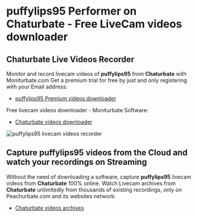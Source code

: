 # puffylips95 Performer on Chaturbate - Free LiveCam videos downloader

## Chaturbate Live Videos Recorder

Monitor and record livecam videos of **puffylips95** from **Chaturbate** with Moniturbate.com
Get a premium trial for free by just and only registering with your Email address:
* [puffylips95 Premium videos downloader](https://moniturbate.com/request-demo-licence-key.html)

Free livecam videos downloader - Moniturbate Software:
* [Chaturbate videos downloader](https://moniturbate.com/moniturbate-download-software.html)

![puffylips95 livecam videos recorder](https://peachurnet.com/templates/moniturbate-software.png)


## Capture puffylips95 videos from the Cloud and watch your recordings on Streaming

Without the need of downloading a software, capture **puffylips95** livecam videos from **Chaturbate** 100% online.
Watch Livecam archives from **Chaturbate** unlimitedly from thousands of existing recordings, only on Peachurbate.com and its websites network:
* [Chaturbate videos archives](https://peachurnet.com/)